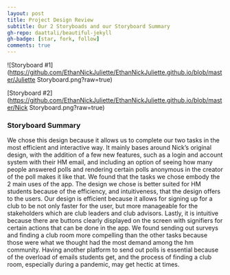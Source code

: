 ```yaml
---
layout: post
title: Project Design Review
subtitle: Our 2 Storyboads and our Storyboard Summary
gh-repo: daattali/beautiful-jekyll
gh-badge: [star, fork, follow]
comments: true
---
```

![Storyboard #1](https://github.com/EthanNickJuliette/EthanNickJuliette.github.io/blob/master/Juliette Storyboard.png?raw=true)


[Storyboard #2](https://github.com/EthanNickJuliette/EthanNickJuliette.github.io/blob/master/Nick Storyboard.png?raw=true)

### Storyboard Summary
We chose this design because it allows us to complete our two tasks in the most efficient and interactive way. It mainly bases around Nick’s original design, 
with the addition of a few new features, such as a login and account system with their HM email, and including an option of seeing how many people answered polls
and rendering certain polls anonymous in the creator of the poll makes it like that. We found that the tasks we chose embody the 2 main uses of the app. 
The design we chose is better suited for HM students because of the efficiency, and intuitiveness,  that the design offers to the users. 
Our design is efficient because it allows for signing up for a club to be not only faster for the user, but more manageable for the stakeholders which are 
club leaders and club advisors. Lastly, it is intuitive because there are buttons clearly displayed on the screen with signifiers for certain actions that can 
be done in the app. We found sending out surveys and finding a club room more compelling than the other tasks because those were what we thought had the most 
demand among the hm community. Having another platform to send out polls is essential because of the overload of emails students get, and the process of finding 
a club room, especially during a pandemic, may get hectic at times.



